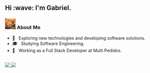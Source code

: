 
<h2> Hi :wave: I'm Gabriel.</h2>

<h3> <img src="./assets/coding.gif" width="35"/>  About Me </h3>

- 🤔 &nbsp; Exploring new technologies and developing software solutions.
- 🎓 &nbsp; Studying Software Engineering.
- 💼 &nbsp; Working as a Full Stack Developer at Multi Pedidos.

</br>

<a href="https://github.com/Gabukuro">
  <img height="180em" src="https://github-readme-stats.vercel.app/api?username=Gabukuro&theme=buefy&show_icons=true" />
  <img height="180em" src="https://github-readme-stats.vercel.app/api/top-langs/?username=Gabukuro&theme=buefy&layout=compact" />
</a>
